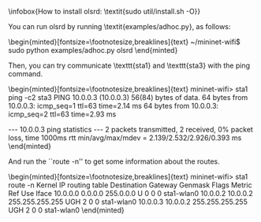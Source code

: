 \infobox{How to install olsrd: \textit{sudo util/install.sh -O}}


You can run olsrd by running \textit{examples/adhoc.py}, as follows:

\begin{minted}[fontsize=\footnotesize,breaklines]{text}
~/mininet-wifi$ sudo python examples/adhoc.py olsrd
\end{minted}


Then, you can try communicate \texttt{sta1} and \texttt{sta3} with the ping command.

\begin{minted}[fontsize=\footnotesize,breaklines]{text}
mininet-wifi> sta1 ping -c2 sta3
PING 10.0.0.3 (10.0.0.3) 56(84) bytes of data.
64 bytes from 10.0.0.3: icmp_seq=1 ttl=63 time=2.14 ms
64 bytes from 10.0.0.3: icmp_seq=2 ttl=63 time=2.93 ms

--- 10.0.0.3 ping statistics ---
2 packets transmitted, 2 received, 0% packet loss, time 1000ms
rtt min/avg/max/mdev = 2.139/2.532/2.926/0.393 ms
\end{minted}

And run the ``route -n'' to get some information about the routes.


\begin{minted}[fontsize=\footnotesize,breaklines]{text}
mininet-wifi> sta1 route -n
Kernel IP routing table
Destination Gateway  Genmask         Flags Metric Ref Use Iface
10.0.0.0    0.0.0.0  255.0.0.0       U     0      0   0   sta1-wlan0
10.0.0.2    10.0.0.2 255.255.255.255 UGH   2      0   0   sta1-wlan0
10.0.0.3    10.0.0.2 255.255.255.255 UGH   2      0   0   sta1-wlan0
\end{minted}

